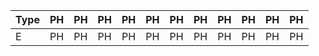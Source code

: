 Type | PH | PH | PH | PH | PH | PH | PH | PH | PH | PH | PH
--- | --- | --- | --- |--- |--- |--- |--- |--- |--- |--- |---
E | PH | PH | PH | PH | PH | PH | PH | PH | PH | PH | PH
